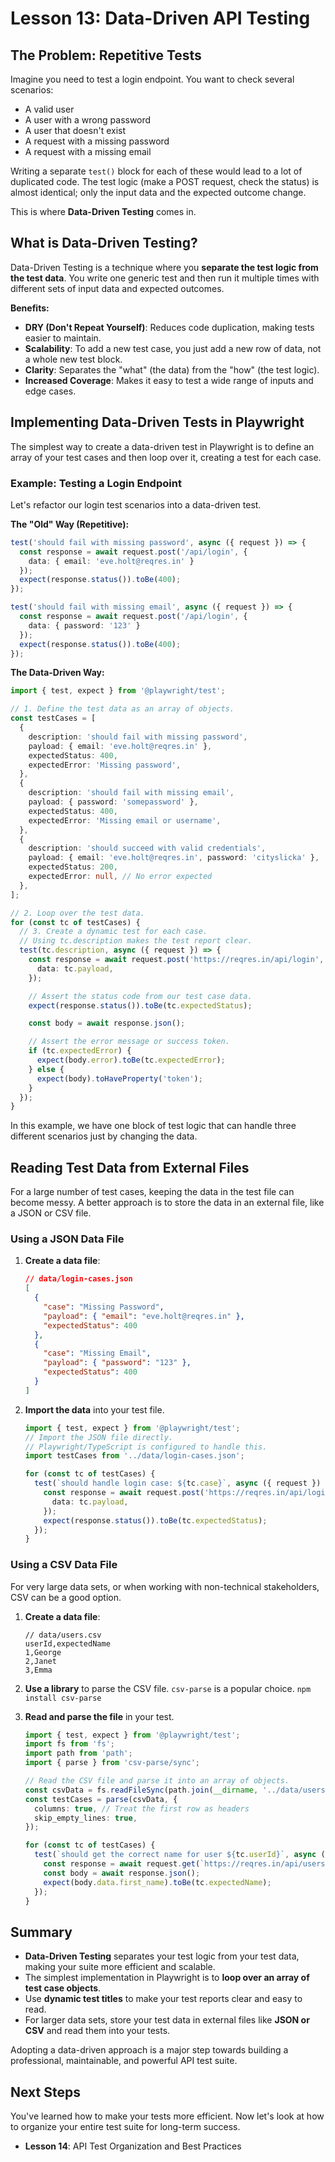 # Lesson 13: Data-Driven API Testing

## The Problem: Repetitive Tests

Imagine you need to test a login endpoint. You want to check several scenarios:
-   A valid user
-   A user with a wrong password
-   A user that doesn't exist
-   A request with a missing password
-   A request with a missing email

Writing a separate `test()` block for each of these would lead to a lot of duplicated code. The test logic (make a POST request, check the status) is almost identical; only the input data and the expected outcome change.

This is where **Data-Driven Testing** comes in.

## What is Data-Driven Testing?

Data-Driven Testing is a technique where you **separate the test logic from the test data**. You write one generic test and then run it multiple times with different sets of input data and expected outcomes.

**Benefits:**
-   **DRY (Don't Repeat Yourself)**: Reduces code duplication, making tests easier to maintain.
-   **Scalability**: To add a new test case, you just add a new row of data, not a whole new test block.
-   **Clarity**: Separates the "what" (the data) from the "how" (the test logic).
-   **Increased Coverage**: Makes it easy to test a wide range of inputs and edge cases.

## Implementing Data-Driven Tests in Playwright

The simplest way to create a data-driven test in Playwright is to define an array of your test cases and then loop over it, creating a test for each case.

### Example: Testing a Login Endpoint

Let's refactor our login test scenarios into a data-driven test.

**The "Old" Way (Repetitive):**
```typescript
test('should fail with missing password', async ({ request }) => {
  const response = await request.post('/api/login', {
    data: { email: 'eve.holt@reqres.in' }
  });
  expect(response.status()).toBe(400);
});

test('should fail with missing email', async ({ request }) => {
  const response = await request.post('/api/login', {
    data: { password: '123' }
  });
  expect(response.status()).toBe(400);
});
```

**The Data-Driven Way:**
```typescript
import { test, expect } from '@playwright/test';

// 1. Define the test data as an array of objects.
const testCases = [
  {
    description: 'should fail with missing password',
    payload: { email: 'eve.holt@reqres.in' },
    expectedStatus: 400,
    expectedError: 'Missing password',
  },
  {
    description: 'should fail with missing email',
    payload: { password: 'somepassword' },
    expectedStatus: 400,
    expectedError: 'Missing email or username',
  },
  {
    description: 'should succeed with valid credentials',
    payload: { email: 'eve.holt@reqres.in', password: 'cityslicka' },
    expectedStatus: 200,
    expectedError: null, // No error expected
  },
];

// 2. Loop over the test data.
for (const tc of testCases) {
  // 3. Create a dynamic test for each case.
  // Using tc.description makes the test report clear.
  test(tc.description, async ({ request }) => {
    const response = await request.post('https://reqres.in/api/login', {
      data: tc.payload,
    });

    // Assert the status code from our test case data.
    expect(response.status()).toBe(tc.expectedStatus);

    const body = await response.json();

    // Assert the error message or success token.
    if (tc.expectedError) {
      expect(body.error).toBe(tc.expectedError);
    } else {
      expect(body).toHaveProperty('token');
    }
  });
}
```
In this example, we have one block of test logic that can handle three different scenarios just by changing the data.

## Reading Test Data from External Files

For a large number of test cases, keeping the data in the test file can become messy. A better approach is to store the data in an external file, like a JSON or CSV file.

### Using a JSON Data File

1.  **Create a data file**:
    ```json
    // data/login-cases.json
    [
      {
        "case": "Missing Password",
        "payload": { "email": "eve.holt@reqres.in" },
        "expectedStatus": 400
      },
      {
        "case": "Missing Email",
        "payload": { "password": "123" },
        "expectedStatus": 400
      }
    ]
    ```

2.  **Import the data** into your test file.

    ```typescript
    import { test, expect } from '@playwright/test';
    // Import the JSON file directly.
    // Playwright/TypeScript is configured to handle this.
    import testCases from '../data/login-cases.json';

    for (const tc of testCases) {
      test(`should handle login case: ${tc.case}`, async ({ request }) => {
        const response = await request.post('https://reqres.in/api/login', {
          data: tc.payload,
        });
        expect(response.status()).toBe(tc.expectedStatus);
      });
    }
    ```

### Using a CSV Data File

For very large data sets, or when working with non-technical stakeholders, CSV can be a good option.

1.  **Create a data file**:
    ```csv
    // data/users.csv
    userId,expectedName
    1,George
    2,Janet
    3,Emma
    ```

2.  **Use a library** to parse the CSV file. `csv-parse` is a popular choice.
    `npm install csv-parse`

3.  **Read and parse the file** in your test.

    ```typescript
    import { test, expect } from '@playwright/test';
    import fs from 'fs';
    import path from 'path';
    import { parse } from 'csv-parse/sync';

    // Read the CSV file and parse it into an array of objects.
    const csvData = fs.readFileSync(path.join(__dirname, '../data/users.csv'), 'utf8');
    const testCases = parse(csvData, {
      columns: true, // Treat the first row as headers
      skip_empty_lines: true,
    });

    for (const tc of testCases) {
      test(`should get the correct name for user ${tc.userId}`, async ({ request }) => {
        const response = await request.get(`https://reqres.in/api/users/${tc.userId}`);
        const body = await response.json();
        expect(body.data.first_name).toBe(tc.expectedName);
      });
    }
    ```

## Summary

-   **Data-Driven Testing** separates your test logic from your test data, making your suite more efficient and scalable.
-   The simplest implementation in Playwright is to **loop over an array of test case objects**.
-   Use **dynamic test titles** to make your test reports clear and easy to read.
-   For larger data sets, store your test data in external files like **JSON or CSV** and read them into your tests.

Adopting a data-driven approach is a major step towards building a professional, maintainable, and powerful API test suite.

## Next Steps

You've learned how to make your tests more efficient. Now let's look at how to organize your entire test suite for long-term success.
-   **Lesson 14**: API Test Organization and Best Practices